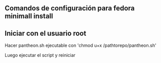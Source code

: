 Comandos de configuración para fedora minimall install
-------------------------------------------------------
Iniciar con el usuario root
-----
Hacer pantheon.sh ejecutable con 'chmod u+x /pathtorepo/pantheon.sh'

Luego ejecutar el script y reiniciar
